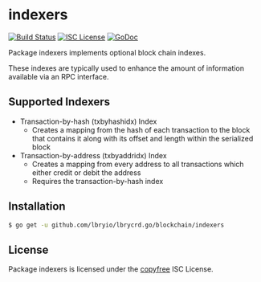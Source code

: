 indexers
========

[![Build Status](https://travis-ci.org/lbryio/lbrycrd.go.png?branch=master)](https://travis-ci.org/lbryio/lbrycrd.go)
[![ISC License](http://img.shields.io/badge/license-ISC-blue.svg)](http://copyfree.org)
[![GoDoc](https://godoc.org/github.com/lbryio/lbrycrd.go/blockchain/indexers?status.png)](http://godoc.org/github.com/lbryio/lbrycrd.go/blockchain/indexers)

Package indexers implements optional block chain indexes.

These indexes are typically used to enhance the amount of information available
via an RPC interface.

## Supported Indexers

- Transaction-by-hash (txbyhashidx) Index
  - Creates a mapping from the hash of each transaction to the block that
    contains it along with its offset and length within the serialized block
- Transaction-by-address (txbyaddridx) Index
  - Creates a mapping from every address to all transactions which either credit
    or debit the address
  - Requires the transaction-by-hash index

## Installation

```bash
$ go get -u github.com/lbryio/lbrycrd.go/blockchain/indexers
```

## License

Package indexers is licensed under the [copyfree](http://copyfree.org) ISC
License.
